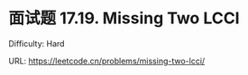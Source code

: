 # 面试题 17.19. Missing Two LCCI

Difficulty: Hard

URL: https://leetcode.cn/problems/missing-two-lcci/
